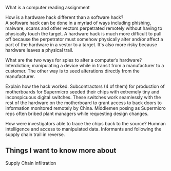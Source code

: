 What is a computer reading assignment

How is a hardware hack different than a software hack?  
A software hack can be done in a myriad of ways including phishing, malware, scams and other vectors perpetrated remotely without having to physically touch the target.  A hardware hack is much more difficult to pull off because the perpetrator must somehow physically alter and/or affect a part of the hardware in a vestor to a target.  It's also more risky because hardware leaves a physical trail.

What are the two ways for spies to alter a computer’s hardware?  
Interdiction; manipulating a device while in transit from a manufacturer to a customer.  The other way is to seed alterations directly from the manufacturer.

Explain how the hack worked.
Subcontractors (4 of them) for production of motherboards for Supermicro seeded their chips with extremely tiny and inconspicuous digital switches. These switches work seamlessly with the rest of the hardware on the motherboard to grant access to back doors to information monitored remotely by China.  Middlemen posing as Supermicro reps often bribed plant managers while requesting design changes.

How were investigators able to trace the chips back to the source?
Humnan intelligence and access to manipulated data.  Informants and following the supply chain trail in reverse.


## Things I want to know more about
Supply Chain infiltration
